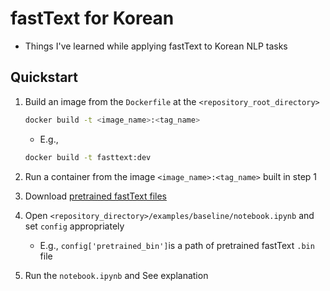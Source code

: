 # fastText for Korean

- Things I've learned while applying fastText to Korean NLP tasks

## Quickstart

1. Build an image from the `Dockerfile` at the `<repository_root_directory>`

    ```Bash
    docker build -t <image_name>:<tag_name>
    ```
    
    - E.g.,
    
    ```Bash
    docker build -t fasttext:dev
    ```
    
2. Run a container from the image `<image_name>:<tag_name>` built in step 1

3. Download [pretrained fastText files](https://ratsgo.github.io/embedding/downloaddata.html)

4. Open `<repository_directory>/examples/baseline/notebook.ipynb` and set `config` appropriately
    - E.g., `config['pretrained_bin']`is a path of pretrained fastText `.bin` file

5. Run the `notebook.ipynb` and See explanation